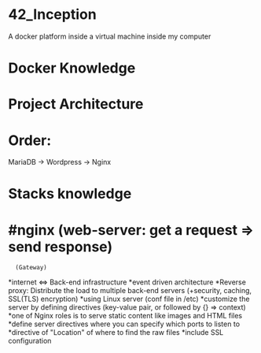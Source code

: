 # 42_Inception
A docker platform inside a virtual machine inside my computer

# Docker Knowledge

# Project Architecture 
# Order:
MariaDB -> Wordpress -> Nginx

# Stacks knowledge
# #nginx (web-server: get a request => send response)
      (Gateway)
*internet <=> Back-end infrastructure 
*event driven architecture
*Reverse proxy: Distribute the load to multiple back-end servers (+security, caching, SSL(TLS) encryption)
*using Linux server (conf file in /etc)
*customize the server by defining directives (key-value pair, or followed by {} => context)
*one of Nginx roles is to serve static content like images and HTML files 
*define server directives where you can specify which ports to listen to 
*directive of "Location" of where to find the raw files 
*include SSL configuration  

